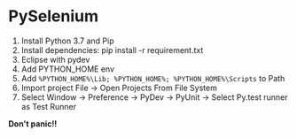 
# PySelenium
1. Install Python 3.7 and Pip
2. Install dependencies: pip install -r requirement.txt
3. Eclipse with pydev
4. Add PYTHON_HOME env
5. Add ```%PYTHON_HOME%\Lib; %PYTHON_HOME%; %PYTHON_HOME%\Scripts``` to Path
6. Import project File -> Open Projects From File System
7. Select Window -> Preference -> PyDev -> PyUnit -> Select Py.test runner as Test Runner

**Don't panic!!**